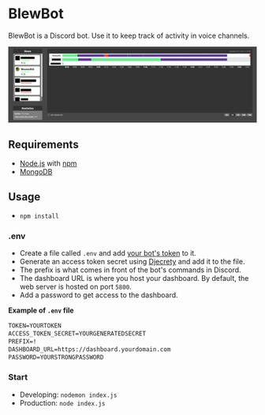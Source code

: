 # BlewBot

BlewBot is a Discord bot. Use it to keep track of activity in voice channels.

![Dashboard](https://github.com/WouterK12/BlewBot/blob/master/screenshots/dashboard.png?raw=true)

## Requirements

- [Node.js](https://nodejs.org/en/) with [npm](https://www.npmjs.com/)
- [MongoDB](https://www.mongodb.com/try/download/community)

## Usage

- `npm install`

### .env

- Create a file called `.env` and add [your bot's token](https://discord.com/developers) to it.
- Generate an access token secret using [Djecrety](https://djecrety.ir/) and add it to the file.
- The prefix is what comes in front of the bot's commands in Discord.
- The dashboard URL is where you host your dashboard. By default, the web server is hosted on port `5800`.
- Add a password to get access to the dashboard.

**Example of `.env` file**

```.env
TOKEN=YOURTOKEN
ACCESS_TOKEN_SECRET=YOURGENERATEDSECRET
PREFIX=!
DASHBOARD_URL=https://dashboard.yourdomain.com
PASSWORD=YOURSTRONGPASSWORD
```

### Start

- Developing: `nodemon index.js`
- Production: `node index.js`
